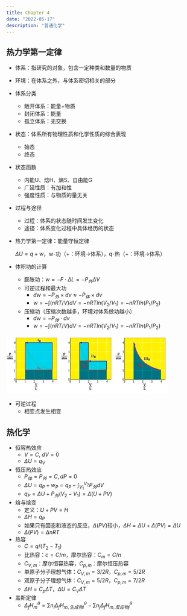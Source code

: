 ```yaml
---
title: Chapter 4
date: "2022-05-17"
description: "普通化学"
---
```


## 热力学第一定律

- 体系：指研究的对象，包含一定种类和数量的物质

- 环境：在体系之外，与体系密切相关的部分

- 体系分类

  - 敞开体系：能量+物质
  - 封闭体系：能量
  - 孤立体系：无交换

- 状态：体系所有物理性质和化学性质的综合表现

  - 始态
  - 终态

- 状态函数

  - 内能U、焓H、熵S、自由能G
  - 广延性质：有加和性
  - 强度性质：与物质的量无关

- 过程与途径

  - 过程：体系的状态随时间发生变化
  - 途径：体系变化过程中具体经历的状态

- 热力学第一定律：能量守恒定律

  $\Delta U = q + w$，w-功（+：环境->体系），q-热（+：环境->体系）

- 体积功的计算
  - 膨胀功：$w=-F\cdot \Delta L=-P_{外}\Delta V$
  - 可逆过程和最大功
    - $dw=-P_{外}\times dv\approx -P_{体}\times dv$
    - $w = -\int (nRT/V) dV = -nRTln(V_2/V_1) = -nRTln(P_1/P_2)$
  - 压缩功（压缩次数越多，环境对体系做功越小）
    - $dw=-P_{体}\cdot dv$
    - $w = -\int (nRT/V) dV = -nRTln(V_2/V_1) = -nRTln(P_1/P_2)$

<img src="img/1.JPG"  />

- 可逆过程
  - 相变点发生相变

## 热化学

- 恒容热效应
  - $V=C$, $dV=0$
  - $\Delta U=q_V$
- 恒压热效应
  - $P_{体}=P_{外}=C, dP=0$
  - $\Delta U=q_{P}+w_{P}=q_{P}-\int^{V_2}_{V_1}P_{外}dV$
  - $q_P = \Delta U + P_{外}(V_2-V_1) = \Delta (U+PV)$
- 焓与焓变
  - 定义：$U+PV=H$
  - $\Delta H=q_P$
  - 如果只有固态和液态的反应，$\Delta(PV)$较小，$\Delta H=\Delta U+\Delta (PV)=\Delta U$
  - $\Delta(PV)=\Delta nRT$
- 热容
  - $C = q/(T_2-T_1)$
  - 比热容：$c=C/m$，摩尔热容：$C_m=C/n$
  - $C_{V, m}$：摩尔恒容热容，$C_{p, m}$：摩尔恒压热容
  - 单原子分子理想气体：$C_{V, m}=3/2 R$，$C_{p, m}=5/2 R$
  - 双原子分子理想气体：$C_{V, m}=5/2 R$，$C_{p, m}=7/2R$
  - $\Delta H=C_p \Delta T$，$\Delta U=C_V \Delta T$
- 盖斯定律
  - $\Delta_f H_m^\theta = \sum n_i \Delta_f H_{m, 生成物i}^\theta - \sum n_j\Delta_f H^\theta_{m, 反应物j}$

